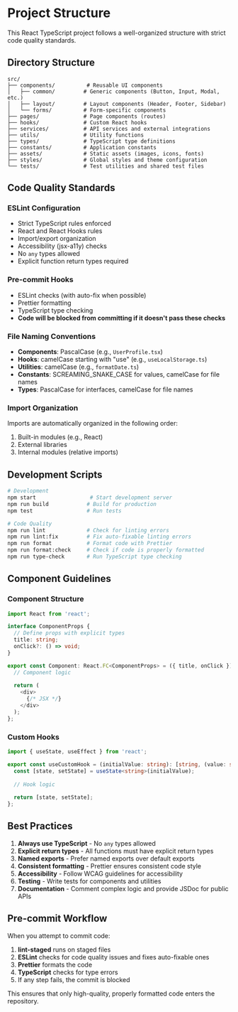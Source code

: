 # Project Structure

This React TypeScript project follows a well-organized structure with strict code quality standards.

## Directory Structure

```
src/
├── components/          # Reusable UI components
│   ├── common/         # Generic components (Button, Input, Modal, etc.)
│   ├── layout/         # Layout components (Header, Footer, Sidebar)
│   └── forms/          # Form-specific components
├── pages/              # Page components (routes)
├── hooks/              # Custom React hooks
├── services/           # API services and external integrations
├── utils/              # Utility functions
├── types/              # TypeScript type definitions
├── constants/          # Application constants
├── assets/             # Static assets (images, icons, fonts)
├── styles/             # Global styles and theme configuration
└── tests/              # Test utilities and shared test files
```

## Code Quality Standards

### ESLint Configuration
- Strict TypeScript rules enforced
- React and React Hooks rules
- Import/export organization
- Accessibility (jsx-a11y) checks
- No `any` types allowed
- Explicit function return types required

### Pre-commit Hooks
- ESLint checks (with auto-fix when possible)
- Prettier formatting
- TypeScript type checking
- **Code will be blocked from committing if it doesn't pass these checks**

### File Naming Conventions
- **Components**: PascalCase (e.g., `UserProfile.tsx`)
- **Hooks**: camelCase starting with "use" (e.g., `useLocalStorage.ts`)
- **Utilities**: camelCase (e.g., `formatDate.ts`)
- **Constants**: SCREAMING_SNAKE_CASE for values, camelCase for file names
- **Types**: PascalCase for interfaces, camelCase for file names

### Import Organization
Imports are automatically organized in the following order:
1. Built-in modules (e.g., React)
2. External libraries
3. Internal modules (relative imports)

## Development Scripts

```bash
# Development
npm start                 # Start development server
npm run build            # Build for production
npm test                 # Run tests

# Code Quality
npm run lint             # Check for linting errors
npm run lint:fix         # Fix auto-fixable linting errors
npm run format           # Format code with Prettier
npm run format:check     # Check if code is properly formatted
npm run type-check       # Run TypeScript type checking
```

## Component Guidelines

### Component Structure
```typescript
import React from 'react';

interface ComponentProps {
  // Define props with explicit types
  title: string;
  onClick?: () => void;
}

export const Component: React.FC<ComponentProps> = ({ title, onClick }) => {
  // Component logic
  
  return (
    <div>
      {/* JSX */}
    </div>
  );
};
```

### Custom Hooks
```typescript
import { useState, useEffect } from 'react';

export const useCustomHook = (initialValue: string): [string, (value: string) => void] => {
  const [state, setState] = useState<string>(initialValue);
  
  // Hook logic
  
  return [state, setState];
};
```

## Best Practices

1. **Always use TypeScript** - No `any` types allowed
2. **Explicit return types** - All functions must have explicit return types
3. **Named exports** - Prefer named exports over default exports
4. **Consistent formatting** - Prettier ensures consistent code style
5. **Accessibility** - Follow WCAG guidelines for accessibility
6. **Testing** - Write tests for components and utilities
7. **Documentation** - Comment complex logic and provide JSDoc for public APIs

## Pre-commit Workflow

When you attempt to commit code:
1. **lint-staged** runs on staged files
2. **ESLint** checks for code quality issues and fixes auto-fixable ones
3. **Prettier** formats the code
4. **TypeScript** checks for type errors
5. If any step fails, the commit is blocked

This ensures that only high-quality, properly formatted code enters the repository. 